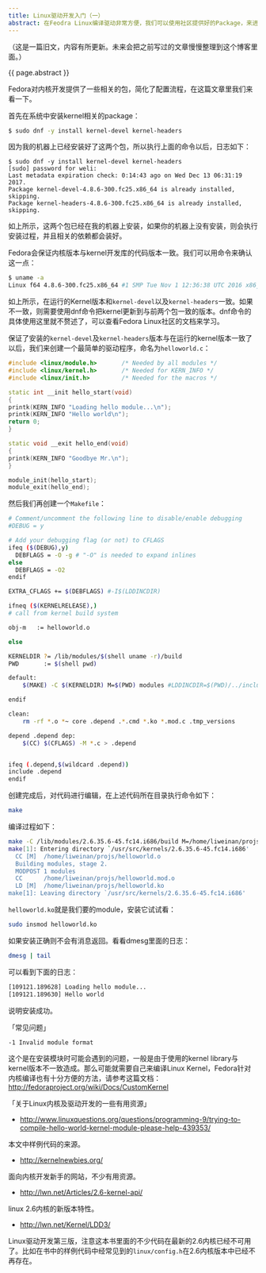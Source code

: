 ```yaml
---
title: Linux驱动开发入门（一）
abstract: 在Feodra Linux编译驱动非常方便，我们可以使用社区提供好的Package，来进行编译工作。
---
```




（这是一篇旧文，内容有所更新。未来会把之前写过的文章慢慢整理到这个博客里面。）

{{ page.abstract }}

Fedora对内核开发提供了一些相关的包，简化了配置流程，在这篇文章里我们来看一下。


首先在系统中安装kernel相关的package：

```bash
$ sudo dnf -y install kernel-devel kernel-headers
```

因为我的机器上已经安装好了这两个包，所以执行上面的命令以后，日志如下：

```baah
$ sudo dnf -y install kernel-devel kernel-headers
[sudo] password for weli:
Last metadata expiration check: 0:14:43 ago on Wed Dec 13 06:31:19 2017.
Package kernel-devel-4.8.6-300.fc25.x86_64 is already installed, skipping.
Package kernel-headers-4.8.6-300.fc25.x86_64 is already installed, skipping.
```                                 

如上所示，这两个包已经在我的机器上安装，如果你的机器上没有安装，则会执行安装过程，并且相关的依赖都会装好。

Fedora会保证内核版本与kernel开发库的代码版本一致。我们可以用命令来确认这一点：

```bash
$ uname -a
Linux f64 4.8.6-300.fc25.x86_64 #1 SMP Tue Nov 1 12:36:38 UTC 2016 x86_64 x86_64 x86_64 GNU/Linux
```

如上所示，在运行的Kernel版本和`kernel-devel`以及`kernel-headers`一致。如果不一致，则需要使用dnf命令把kernel更新到与前两个包一致的版本。dnf命令的具体使用这里就不赘述了，可以查看Fedora Linux社区的文档来学习。

保证了安装的`kernel-devel`及`kernel-headers`版本与在运行的kernel版本一致了以后，我们来创建一个最简单的驱动程序，命名为`helloworld.c`：

```cpp
#include <linux/module.h>       /* Needed by all modules */
#include <linux/kernel.h>       /* Needed for KERN_INFO */
#include <linux/init.h>         /* Needed for the macros */

static int __init hello_start(void)
{
printk(KERN_INFO "Loading hello module...\n");
printk(KERN_INFO "Hello world\n");
return 0;
}

static void __exit hello_end(void)
{
printk(KERN_INFO "Goodbye Mr.\n");
}

module_init(hello_start);
module_exit(hello_end);
```

然后我们再创建一个`Makefile`：

```bash
# Comment/uncomment the following line to disable/enable debugging
#DEBUG = y

# Add your debugging flag (or not) to CFLAGS
ifeq ($(DEBUG),y)
  DEBFLAGS = -O -g # "-O" is needed to expand inlines
else
  DEBFLAGS = -O2
endif

EXTRA_CFLAGS += $(DEBFLAGS) #-I$(LDDINCDIR)

ifneq ($(KERNELRELEASE),)
# call from kernel build system

obj-m	:= helloworld.o

else

KERNELDIR ?= /lib/modules/$(shell uname -r)/build
PWD       := $(shell pwd)

default:
	$(MAKE) -C $(KERNELDIR) M=$(PWD) modules #LDDINCDIR=$(PWD)/../include modules

endif

clean:
	rm -rf *.o *~ core .depend .*.cmd *.ko *.mod.c .tmp_versions

depend .depend dep:
	$(CC) $(CFLAGS) -M *.c > .depend


ifeq (.depend,$(wildcard .depend))
include .depend
endif
```

创建完成后，对代码进行编辑，在上述代码所在目录执行命令如下：

```bash
make
```

编译过程如下：

```bash
make -C /lib/modules/2.6.35.6-45.fc14.i686/build M=/home/liweinan/projs modules #LDDINCDIR=/home/liweinan/projs/../include modules
make[1]: Entering directory `/usr/src/kernels/2.6.35.6-45.fc14.i686'
  CC [M]  /home/liweinan/projs/helloworld.o
  Building modules, stage 2.
  MODPOST 1 modules
  CC      /home/liweinan/projs/helloworld.mod.o
  LD [M]  /home/liweinan/projs/helloworld.ko
make[1]: Leaving directory `/usr/src/kernels/2.6.35.6-45.fc14.i686'
```

`helloworld.ko`就是我们要的module，安装它试试看：

```bash
sudo insmod helloworld.ko
```

如果安装正确则不会有消息返回。看看dmesg里面的日志：

```bash
dmesg | tail
```

可以看到下面的日志：

```bash
[109121.189628] Loading hello module...
[109121.189630] Hello world
```

说明安装成功。

「常见问题」

```bash
-1 Invalid module format
```

这个是在安装模块时可能会遇到的问题，一般是由于使用的kernel library与kernel版本不一致造成。那么可能就需要自己来编译Linux Kernel，Fedora针对内核编译也有十分方便的方法，请参考这篇文档：http://fedoraproject.org/wiki/Docs/CustomKernel

「关于Linux内核及驱动开发的一些有用资源」

- http://www.linuxquestions.org/questions/programming-9/trying-to-compile-hello-world-kernel-module-please-help-439353/

本文中样例代码的来源。

- http://kernelnewbies.org/

面向内核开发新手的网站，不少有用资源。

- http://lwn.net/Articles/2.6-kernel-api/

linux 2.6内核的新版本特性。

- http://lwn.net/Kernel/LDD3/

Linux驱动开发第三版，注意这本书里面的不少代码在最新的2.6内核已经不可用了。比如在书中的样例代码中经常见到的`linux/config.h`在2.6内核版本中已经不再存在。
